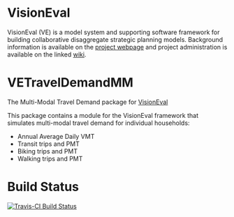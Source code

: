 # VisionEval
VisionEval (VE) is a model system and supporting software framework for building collaborative disaggregate strategic planning models. Background information is available on the [project webpage](https://gregorbj.github.io/VisionEval/) and project administration is available on the linked [wiki](https://github.com/gregorbj/VisionEval/wiki).


# VETravelDemandMM
The Multi-Modal Travel Demand package for [VisionEval](https://gregorbj.github.io/VisionEval/)

This package contains a module for the VisionEval framework that simulates multi-modal travel demand for individual households:
- Annual Average Daily VMT
- Transit trips and PMT
- Biking trips and PMT
- Walking trips and PMT

# Build Status

[![Travis-CI Build Status](https://travis-ci.org/cities-lab/VETravelDemandNG.svg)](https://travis-ci.org/cities-lab/VETravelDemandNG)
